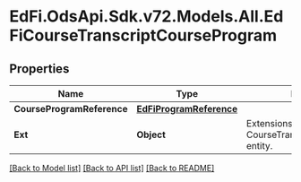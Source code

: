 # EdFi.OdsApi.Sdk.v72.Models.All.EdFiCourseTranscriptCourseProgram

## Properties

Name | Type | Description | Notes
------------ | ------------- | ------------- | -------------
**CourseProgramReference** | [**EdFiProgramReference**](EdFiProgramReference.md) |  | 
**Ext** | **Object** | Extensions to the CourseTranscriptCourseProgram entity. | [optional] 

[[Back to Model list]](../../README.md#documentation-for-models) [[Back to API list]](../../README.md#documentation-for-api-endpoints) [[Back to README]](../../README.md)

